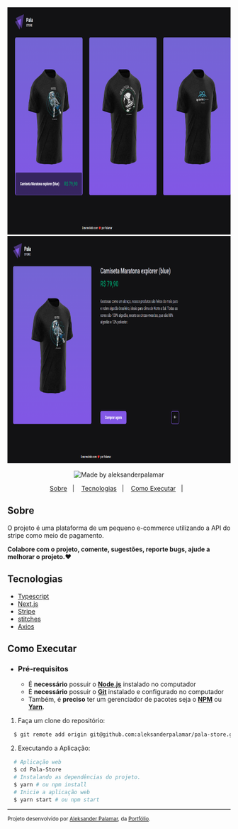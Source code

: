 <div align="center">
    <img src=".github/home.png" height="512px"/>
    <img src=".github/product.png" height="512px"/>         
</div>
    
<p align="center">   
  <img alt="Made by aleksanderpalamar" src="https://img.shields.io/badge/made%20by-aleksanderpalamar-%237519C1?style=flat-square" >  
</p>
<p align="center">
  <a href="#sobre">Sobre</a>&nbsp;&nbsp;&nbsp;|&nbsp;&nbsp;&nbsp;
  <a href="#tecnologias">Tecnologias</a>&nbsp;&nbsp;&nbsp;|&nbsp;&nbsp;&nbsp;
  <a href="#como-executar">Como Executar</a>&nbsp;&nbsp;&nbsp;|&nbsp;&nbsp;&nbsp; 
</p>

## Sobre

O projeto é uma plataforma de um pequeno e-commerce utilizando a API do stripe como meio de pagamento.

**Colabore com o projeto, comente, sugestões, reporte bugs, ajude a melhorar o projeto.❤️**

## Tecnologias

- [Typescript](https://www.typescriptlang.org/)
- [Next.js](https://nextjs.org/)
- [Stripe](https://stripe.com/br)
- [stitches](https://stitches.dev/)
- [Axios](https://github.com/axios/axios)

## Como Executar

- ### **Pré-requisitos**

  - É **necessário** possuir o **[Node.js](https://nodejs.org/en/)** instalado no computador
  - É **necessário** possuir o **[Git](https://git-scm.com/)** instalado e configurado no computador
  - Também, é **preciso** ter um gerenciador de pacotes seja o **[NPM](https://www.npmjs.com/)** ou **[Yarn](https://yarnpkg.com/)**.   

1. Faça um clone do repositório:

```sh
  $ git remote add origin git@github.com:aleksanderpalamar/pala-store.git
```

2. Executando a Aplicação:

```sh
  # Aplicação web
  $ cd Pala-Store
  # Instalando as dependências do projeto.
  $ yarn # ou npm install
  # Inicie a aplicação web
  $ yarn start # ou npm start
```

---
<sup>Projeto desenvolvido por [Aleksander Palamar](https://github.com/aleksanderpalamar), da [Portfólio](https://www.palamarsolutionit.com.br/).</sup>